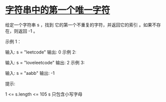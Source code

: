 # [字符串中的第一个唯一字符](https://leetcode.cn/problems/first-unique-character-in-a-string)

给定一个字符串 s ，找到 它的第一个不重复的字符，并返回它的索引 。如果不存在，则返回 -1 。

示例 1：

输入: s = "leetcode"
输出: 0
示例 2:

输入: s = "loveleetcode"
输出: 2
示例 3:

输入: s = "aabb"
输出: -1

提示:

1 <= s.length <= 105
s 只包含小写字母
